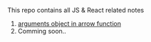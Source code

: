 This repo contains all JS & React related notes

1. [arguments object in arrow function](https://github.com/Ghanshyam-K-Dobariya/JS-Quests/tree/master/arguments-arrow-function-vs-normal-function)
2. Comming soon..
